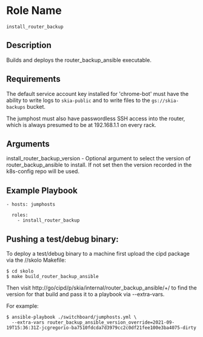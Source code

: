 # Role Name

`install_router_backup`

## Description

Builds and deploys the router_backup_ansible executable.

## Requirements

The default service account key installed for 'chrome-bot' must have the ability
to write logs to `skia-public` and to write files to the `gs://skia-backups`
bucket.

The jumphost must also have passwordless SSH access into the router, which is
always presumed to be at 192.168.1.1 on every rack.

## Arguments

install_router_backup_version - Optional argument to select the version of
router_backup_ansible to install. If not set then the version recorded in the
k8s-config repo will be used.

## Example Playbook

    - hosts: jumphosts

      roles:
        - install_router_backup

## Pushing a test/debug binary:

To deploy a test/debug binary to a machine first upload the cipd package via the
//skolo Makefile:

```
$ cd skolo
$ make build_router_backup_ansible
```

Then visit http://go/cipd/p/skia/internal/router_backup_ansible/+/ to find the
version for that build and pass it to a playbook via --extra-vars.

For example:

```
$ ansible-playbook ./switchboard/jumphosts.yml \
  --extra-vars router_backup_ansible_version_override=2021-09-19T15:36:31Z-jcgregorio-ba7510fdcda7d3979cc2c0df21fee100e3ba4075-dirty
```
